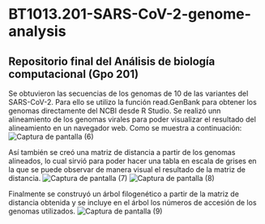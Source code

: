 # BT1013.201-SARS-CoV-2-genome-analysis
## Repositorio final del Análisis de biología computacional (Gpo 201)

Se obtuvieron las secuencias de los genomas de 10 de las variantes del SARS-CoV-2.
Para ello se utilizo la función read.GenBank para obtener los genomas directamente del NCBI desde R Studio.
Se realizó unn alineamiento de los genomas virales para poder visualizar el resultado del alineamiento en un navegador web. Como se muestra a continuación:
![Captura de pantalla (6)](https://github.com/marianaagrcg/BT1013.201-SARS-CoV-2-genome-analysis/assets/113316842/b74d1e40-b9ed-4782-a9a7-083738cab13d)

Así también se creó una matriz de distancia a partir de los genomas alineados, lo cual sirvió para poder hacer una tabla en escala de grises en la que se puede observar de manera visual el resultado de la matriz de distancia.
![Captura de pantalla (7)](https://github.com/marianaagrcg/BT1013.201-SARS-CoV-2-genome-analysis/assets/113316842/503218bf-256c-4c2f-a8d2-c18937503329)
![Captura de pantalla (8)](https://github.com/marianaagrcg/BT1013.201-SARS-CoV-2-genome-analysis/assets/113316842/c3216d91-ab8c-4aea-bd38-7d8eb480d30b)

Finalmente se construyó un árbol filogenético a partir de la matriz de distancia obtenida y se incluye en el árbol los números de accesión de los genomas utilizados.
![Captura de pantalla (9)](https://github.com/marianaagrcg/BT1013.201-SARS-CoV-2-genome-analysis/assets/113316842/50c47f04-76f8-4544-8155-2e8d0c36f9bf)
